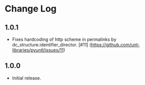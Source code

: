 Change Log
==========


1.0.1
-----

* Fixes hardcoding of http scheme in permalinks by dc_structure.identifier_director. [#11] (https://github.com/unt-libraries/pyuntl/issues/11)


1.0.0
-----

* Initial release.
